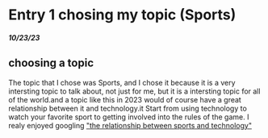# Entry 1 chosing my topic (Sports)
##### 10/23/23
## choosing a topic 

The topic that I chose was Sports, and I chose it because it is a very intersting topic to talk about, not just for me, but it is a intersting topic for all of the world.and a topic like this in 2023 would of course have a great relationship between it and technology.it Start from using technology to watch your favorite sport to getting involved into the rules of the game. I realy enjoyed googling ["the relationship between sports and technology"](https://us.humankinetics.com/blogs/excerpt/pushing-the-boundaries-of-technology-in-sport#:~:text=Now%2C%20new%20technologies%20are%20giving,of%20what%20sport%20even%20means.)  

